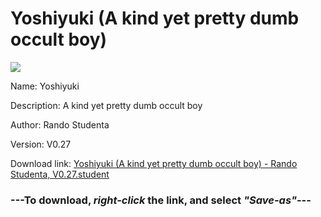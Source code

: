 # Yoshiyuki (A kind yet pretty dumb occult boy)

<img src = "https://raw.githubusercontent.com/Arbiter1223/Koukou-Gurashi-Custom-Students/master/Students/Files/Yoshiyuki%20(A%20kind%20yet%20pretty%20dumb%20occult%20boy).png">

Name: Yoshiyuki

Description: A kind yet pretty dumb occult boy

Author: Rando Studenta

Version: V0.27

Download link: <a href="https://raw.githubusercontent.com/Arbiter1223/Koukou-Gurashi-Custom-Students/master/Students/Files/Yoshiyuki%20(A%20kind%20yet%20pretty%20dumb%20occult%20boy)%20-%20Rando%20Studenta%2C%20V0.27.student">Yoshiyuki (A kind yet pretty dumb occult boy) - Rando Studenta, V0.27.student</a>

### ---**To download, _right-click_ the link, and select _"Save-as"_**---

